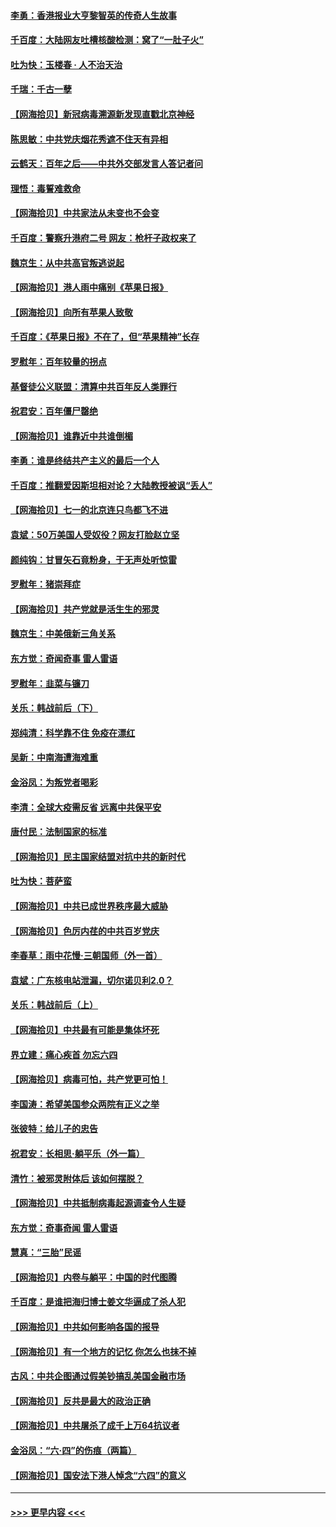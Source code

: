 #### [李勇：香港报业大亨黎智英的传奇人生故事](../pages/nsc993/n13055258.md?t=06292101) 
#### [千百度：大陆网友吐槽核酸检测：窝了“一肚子火”](../pages/nsc993/n13055194.md?t=06292101) 
#### [吐为快：玉楼春 · 人不治天治](../pages/nsc993/n13054028.md?t=06292101) 
#### [千瑞：千古一孽](../pages/nsc993/n13054016.md?t=06292101) 
#### [【网海拾贝】新冠病毒溯源新发现直戳北京神经](../pages/nsc993/n13052425.md?t=06292101) 
#### [陈思敏：中共党庆烟花秀遮不住天有异相](../pages/nsc993/n13052020.md?t=06292101) 
#### [云鹤天：百年之后——中共外交部发言人答记者问](../pages/nsc993/n13051604.md?t=06292101) 
#### [理悟：毒誓难救命](../pages/nsc993/n13051601.md?t=06292101) 
#### [【网海拾贝】中共家法从未变也不会变](../pages/nsc993/n13050366.md?t=06292101) 
#### [千百度：警察升港府二号 网友：枪杆子政权来了](../pages/nsc993/n13050261.md?t=06292101) 
#### [魏京生：从中共高官叛逃说起](../pages/nsc993/n13048997.md?t=06292101) 
#### [【网海拾贝】港人雨中痛别《苹果日报》](../pages/nsc993/n13048941.md?t=06292101) 
#### [【网海拾贝】向所有苹果人致敬](../pages/nsc993/n13046795.md?t=06292101) 
#### [千百度：《苹果日报》不在了，但“苹果精神”长存](../pages/nsc993/n13046703.md?t=06292101) 
#### [罗慰年：百年较量的拐点](../pages/nsc993/n13046542.md?t=06292101) 
#### [基督徒公义联盟：清算中共百年反人类罪行](../pages/nsc993/n13046499.md?t=06292101) 
#### [祝君安：百年僵尸罄绝](../pages/nsc993/n13045595.md?t=06292101) 
#### [【网海拾贝】谁靠近中共谁倒楣](../pages/nsc993/n13044667.md?t=06292101) 
#### [李勇：谁是终结共产主义的最后一个人](../pages/nsc993/n13044397.md?t=06292101) 
#### [千百度：推翻爱因斯坦相对论？大陆教授被讽“丢人”](../pages/nsc993/n13043908.md?t=06292101) 
#### [【网海拾贝】七一的北京连只鸟都飞不进](../pages/nsc993/n13041377.md?t=06292101) 
#### [袁斌：50万美国人受奴役？网友打脸赵立坚](../pages/nsc993/n13041330.md?t=06292101) 
#### [颜纯钩：甘冒矢石竟粉身，于无声处听惊雷](../pages/nsc993/n13041140.md?t=06292101) 
#### [罗慰年：猪崇拜症](../pages/nsc993/n13041071.md?t=06292101) 
#### [【网海拾贝】共产党就是活生生的邪灵](../pages/nsc993/n13036627.md?t=06292101) 
#### [魏京生：中美俄新三角关系](../pages/nsc993/n13035986.md?t=06292101) 
#### [东方觉：奇闻奇事 雷人雷语](../pages/nsc993/n13035878.md?t=06292101) 
#### [罗慰年：韭菜与镰刀](../pages/nsc993/n13034374.md?t=06292101) 
#### [关乐：韩战前后（下）](../pages/nsc993/n13034113.md?t=06292101) 
#### [郑纯清：科学靠不住 免疫在漂红](../pages/nsc993/n13034093.md?t=06292101) 
#### [吴新：中南海遭海难重](../pages/nsc993/n13034084.md?t=06292101) 
#### [金浴凤：为叛党者喝彩](../pages/nsc993/n13034058.md?t=06292101) 
#### [李清：全球大疫需反省 远离中共保平安](../pages/nsc993/n13033784.md?t=06292101) 
#### [唐付民：法制国家的标准](../pages/nsc993/n13032944.md?t=06292101) 
#### [【网海拾贝】民主国家结盟对抗中共的新时代](../pages/nsc993/n13031717.md?t=06292101) 
#### [吐为快：菩萨蛮](../pages/nsc993/n13030033.md?t=06292101) 
#### [【网海拾贝】中共已成世界秩序最大威胁](../pages/nsc993/n13028138.md?t=06292101) 
#### [【网海拾贝】色厉内荏的中共百岁党庆](../pages/nsc993/n13025582.md?t=06292101) 
#### [李春草：雨中花慢‧三朝国师（外一首）](../pages/nsc993/n13025567.md?t=06292101) 
#### [袁斌：广东核电站泄漏，切尔诺贝利2.0？](../pages/nsc993/n13025475.md?t=06292101) 
#### [关乐：韩战前后（上）](../pages/nsc993/n13025387.md?t=06292101) 
#### [【网海拾贝】中共最有可能是集体坏死](../pages/nsc993/n13023101.md?t=06292101) 
#### [界立建：痛心疾首 勿忘六四](../pages/nsc993/n13022339.md?t=06292101) 
#### [【网海拾贝】病毒可怕，共产党更可怕！](../pages/nsc993/n13020728.md?t=06292101) 
#### [李国涛：希望美国参众两院有正义之举](../pages/nsc993/n13020674.md?t=06292101) 
#### [张彼特：给儿子的忠告](../pages/nsc993/n13018934.md?t=06292101) 
#### [祝君安：长相思‧躺平乐（外一篇）](../pages/nsc993/n13018923.md?t=06292101) 
#### [清竹：被邪灵附体后 该如何摆脱？](../pages/nsc993/n13018877.md?t=06292101) 
#### [【网海拾贝】中共抵制病毒起源调查令人生疑](../pages/nsc993/n13017785.md?t=06292101) 
#### [东方觉：奇事奇闻 雷人雷语](../pages/nsc993/n13017577.md?t=06292101) 
#### [慧真：“三胎”民谣](../pages/nsc993/n13017394.md?t=06292101) 
#### [【网海拾贝】内卷与躺平：中国的时代图腾](../pages/nsc993/n13016128.md?t=06292101) 
#### [千百度：是谁把海归博士姜文华逼成了杀人犯](../pages/nsc993/n13015218.md?t=06292101) 
#### [【网海拾贝】中共如何影响各国的报导](../pages/nsc993/n13012599.md?t=06292101) 
#### [【网海拾贝】有一个地方的记忆 你怎么也抹不掉](../pages/nsc993/n13009802.md?t=06292101) 
#### [古风：中共企图通过假美钞搞乱美国金融市场](../pages/nsc993/n13009626.md?t=06292101) 
#### [【网海拾贝】反共是最大的政治正确](../pages/nsc993/n13007051.md?t=06292101) 
#### [【网海拾贝】中共屠杀了成千上万64抗议者](../pages/nsc993/n13002713.md?t=06292101) 
#### [金浴凤：“六·四”的伤痕（两篇）](../pages/nsc993/n13001719.md?t=06292101) 
#### [【网海拾贝】国安法下港人悼念“六四”的意义](../pages/nsc993/n13001039.md?t=06292101) 

----
#### [ >>> 更早内容 <<< ](../indexes/nsc993-earlier.md)
